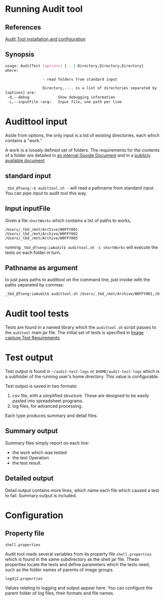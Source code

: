 # Running Audit tool
## References
[Audit Tool installation and configuration](https://github.com/buda-base/asset-manager/blob/v0.9-alpha/audittool/audit-test-shell/Install.md)

## Synopsis

```bash
usage: AuditTest [options] { - | Directory,Directory,Directory}
where:

                 - read folders from standard input

                 Directory,.... is a list of directories separated by ,
[options] are:
 -d,--debug             Show debugging information
 -i,--inputFile <arg>   Input file, one path per line
 ```

 # Audittool input
 Aside from options, the only input is a list of existing directories, each which contains a "work."

 A work is a loosely defined set of folders. The requirements for the contents of a folder are detailed in [an internal Google Document](https://docs.google.com/document/d/1TrjUdoLJd5N90d1vWloRqNrlC144-DPfLrClOLsbhVg/edit) and in a [publicly available document](https://buda-base.github.io/asset-manager/req/tests/)
 ## standard input
 `_tbd_@Tseng:~$ audittool.sh -` will read a pathname from standard input. You can pipe input to audit tool this way.

 ## Input inputFile
 Given a file `shortWorks` which contains a list of paths to works,
 ```
/Users/_tbd_/mnt/Archive/W0FFY001
/Users/_tbd_/mnt/Archive/W0FFY002
/Users/_tbd_/mnt/Archive/W0FFY003
```

running `_tbd_@Tseng:iaAudit$ audittool.sh -i shortWorks`
will execute the tests on each folder in turn.

## Pathname as argument
to just pass paths to audittool on the command line, just invoke with the paths separated by commas:

```bash
_tbd_@Tseng:iaAudit$ audittool.sh /Users/_tbd_/mnt/Archive/W0FFY001,/Users/_tbd_/mnt/Archive/W0FFY002,/Users/_tbd_/mnt/Archive/W0FFY003
```

# Audit tool tests
Tests are found in a named library which the `audittool.sh` script passes to the `auditool` main jar file.
The initial set of tests is specified in [Image capture Test Requirements](https://docs.google.com/document/d/1TrjUdoLJd5N90d1vWloRqNrlC144-DPfLrClOLsbhVg/edit?usp=sharing)

# Test output
Test output is found in `~/audit-test-logs` or `$HOME/audit-test-logs` which is a subfolder of the running user's home directory. This value is configurable.

Test output is saved in two formats:
1. csv file, with a simplified structure. These are designed to be easily pasted into spreadsheet programs.
2. log files, for advanced processing.

Each type produces summary and detail  files.

## Summary output

Summary files simply report on each line:
- the work which was tested
- the test Operation
- the test result.

## Detailed output

Detail output contains more lines, which name each file which caused a test to fail. Summary output is included.

# Configuration
## Property file

`shell.properties`

Audit tool reads several variables from its property file `shell.properties` which is found in the same subdirectory as the shell jar file. These properties locate the tests and define parameters which the tests need, such as the
folder names of parents of image groups.

`log4j2.properties`

Values relating to logging and output appear here. You can configure the parent folder of log files, their formats and file names.
